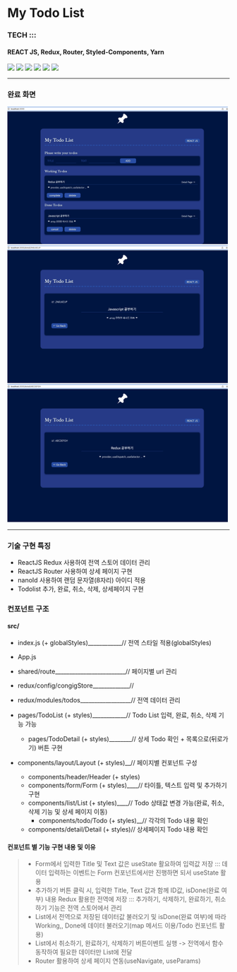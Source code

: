 # My Todo List

### TECH :::
#### REACT JS, Redux, Router, Styled-Components, Yarn
<p>
  <img src="https://img.shields.io/badge/React-61DAFB?style=for-the-badge&logo=React&logoColor=black">
  <img src="https://img.shields.io/badge/Create React App-09D3AC?style=for-the-badge&logo=Create React App&logoColor=white">
  <img src="https://img.shields.io/badge/Redux-764ABC?style=for-the-badge&logo=Redux&logoColor=white">
  <img src="https://img.shields.io/badge/React Router-CA4245?style=for-the-badge&logo=React Router&logoColor=white">
  <img src="https://img.shields.io/badge/Yarn-2C8EBB?style=for-the-badge&logo=Yarn&logoColor=white">
  <img src="https://img.shields.io/badge/styled-components-DB7093?style=for-the-badge&logo=styled-components&logoColor=white">
</p>

-----

### 완료 화면
<img src="https://github.com/YooJinRa/reactjs-my-todo-list/blob/main/image_main.png" alt="완료 페이지" width="500">
<img src="https://github.com/YooJinRa/reactjs-my-todo-list/blob/main/image_detail_1.png" alt="완료 페이지" width="500">
<img src="https://github.com/YooJinRa/reactjs-my-todo-list/blob/main/image_detail_2.png" alt="완료 페이지" width="500">

-----

### 기술 구현 특징
- ReactJS Redux 사용하여 전역 스토어 데이터 관리
- ReactJS Router 사용하여 상세 페이지 구현
- nanoId 사용하여 랜덤 문자열(8자리) 아이디 적용
- Todolist 추가, 완료, 취소, 삭제, 상세페이지 구현

### 컨포넌트 구조
#### src/
- index.js (+ globalStyles)____________// 전역 스타일 적용(globalStyles)
- App.js
- shared/route_________________________// 페이지별 url 관리
- redux/config/congigStore_____________//
- redux/modules/todos__________________// 전역 데이터 관리


- pages/TodoList (+ styles)____________// Todo List 입력, 완료, 취소, 삭제 기능 가능
  - pages/TodoDetail (+ styles)________// 상세 Todo 확인 + 목록으로(뒤로가기) 버튼 구현


- components/layout/Layout (+ styles)__// 페이지별 컨포넌트 구성
  - components/header/Header (+ styles)
  - components/form/Form (+ styles)____// 타이틀, 텍스트 입력 및 추가하기 구현
  - components/list/List (+ styles)____// Todo 상태값 변경 가능(완료, 취소, 삭제 기능 및 상세 페이지 이동)
    - components/todo/Todo (+ styles)__// 각각의 Todo 내용 확인
  - components/detail/Detail (+ styles)// 상세페이지 Todo 내용 확인

#### 컨포넌트 별 기능 구현 내용 및 이유
> - Form에서 입력한 Title 및 Text 값은 useState 활요하여 입력값 저장 ::: 데이터 입력하는 이벤트는 Form 컨포넌트에서만 진행하면 되서 useState 활용
> - 추가하기 버튼 클릭 시, 입력한 Title, Text 값과 함께 ID값, isDone(완료 여부) 내용 Redux 활용한 전역에 저장 ::: 추가하기, 삭제하기, 완료하기, 취소하기 기능은 전역 스토어에서 관리
> - List에서 전역으로 저장된 데이터값 불러오기 및 isDone(완료 여부)에 따라 Working,, Done에 데이터 불러오기(map 메서드 이용/Todo 컨포넌트 활용)
> - List에서 취소하기, 완료하기, 삭제하기 버튼이벤트 실행 -> 전역에서 함수 동작하여 필요한 데이터만 List에 전달
> - Router 활용하여 상세 페이지 연동(useNavigate, useParams)





